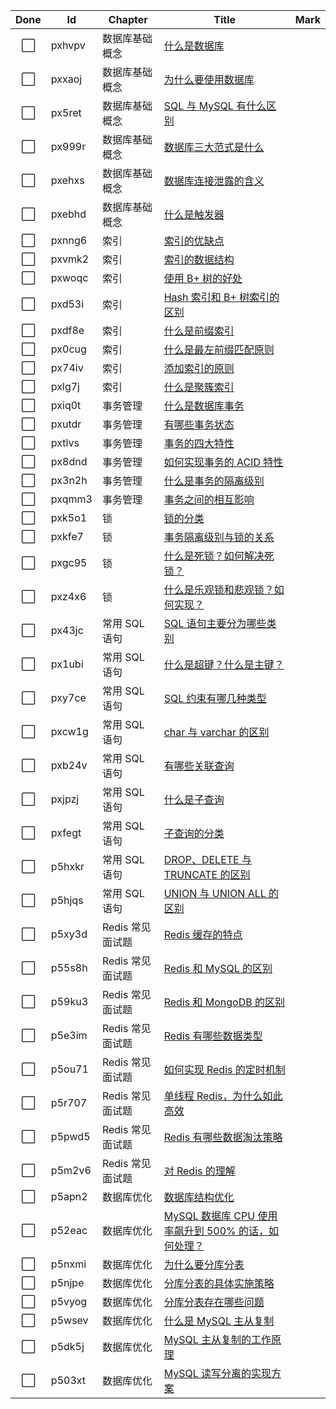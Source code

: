 | Done | Id | Chapter | Title | Mark |
|:----:|-------|---------|------|------|
| ⬜ | pxhvpv | 数据库基础概念 | [什么是数据库](book/database/什么是数据库.md) |   |
| ⬜ | pxxaoj | 数据库基础概念 | [为什么要使用数据库](book/database/为什么要使用数据库.md) |   |
| ⬜ | px5ret | 数据库基础概念 | [SQL 与 MySQL 有什么区别](book/database/SQL与MySQL有什么区别.md) |   |
| ⬜ | px999r | 数据库基础概念 | [数据库三大范式是什么](book/database/数据库三大范式是什么.md) |   |
| ⬜ | pxehxs | 数据库基础概念 | [数据库连接泄露的含义](book/database/数据库连接泄露的含义.md) |   |
| ⬜ | pxebhd | 数据库基础概念 | [什么是触发器](book/database/什么是触发器.md) |   |
| ⬜ | pxnng6 | 索引 | [索引的优缺点](book/database/索引的优缺点.md) |   |
| ⬜ | pxvmk2 | 索引 | [索引的数据结构](book/database/索引的数据结构.md) |   |
| ⬜ | pxwoqc | 索引 | [使用 B+ 树的好处](book/database/使用B+树的好处.md) |   |
| ⬜ | pxd53i | 索引 | [Hash 索引和 B+ 树索引的区别](book/database/Hash索引和B+树索引的区别.md) |   |
| ⬜ | pxdf8e | 索引 | [什么是前缀索引](book/database/什么是前缀索引.md) |   |
| ⬜ | px0cug | 索引 | [什么是最左前缀匹配原则](book/database/什么是最左前缀匹配原则.md) |   |
| ⬜ | px74iv | 索引 | [添加索引的原则](book/database/添加索引的原则.md) |   |
| ⬜ | pxlg7j | 索引 | [什么是聚簇索引](book/database/什么是聚簇索引.md) |   |
| ⬜ | pxiq0t | 事务管理 | [什么是数据库事务](book/database/什么是数据库事务.md) |   |
| ⬜ | pxutdr | 事务管理 | [有哪些事务状态](book/database/有哪些事务状态.md) |   |
| ⬜ | pxtlvs | 事务管理 | [事务的四大特性](book/database/事务的四大特性.md) |   |
| ⬜ | px8dnd | 事务管理 | [如何实现事务的 ACID 特性](book/database/如何实现事务的ACID特性.md) |   |
| ⬜ | px3n2h | 事务管理 | [什么是事务的隔离级别](book/database/什么是事务的隔离级别.md) |   |
| ⬜ | pxqmm3 | 事务管理 | [事务之间的相互影响](book/database/事务之间的相互影响.md) |   |
| ⬜ | pxk5o1 | 锁 | [锁的分类](book/database/锁的分类.md) |   |
| ⬜ | pxkfe7 | 锁 | [事务隔离级别与锁的关系](book/database/事务隔离级别与锁的关系.md) |   |
| ⬜ | pxgc95 | 锁 | [什么是死锁？如何解决死锁？](book/database/什么是死锁？如何解决死锁？.md) |   |
| ⬜ | pxz4x6 | 锁 | [什么是乐观锁和悲观锁？如何实现？](book/database/什么是乐观锁和悲观锁？如何实现？.md) |   |
| ⬜ | px43jc | 常用 SQL 语句 | [SQL 语句主要分为哪些类别](book/database/SQL语句主要分为哪些类别.md) |   |
| ⬜ | px1ubi | 常用 SQL 语句 | [什么是超键？什么是主键？](book/database/什么是超键？什么是主键？.md) |   |
| ⬜ | pxy7ce | 常用 SQL 语句 | [SQL 约束有哪几种类型](book/database/SQL约束有哪几种类型.md) |   |
| ⬜ | pxcw1g | 常用 SQL 语句 | [char 与 varchar 的区别](book/database/char与varchar的区别.md) |   |
| ⬜ | pxb24v | 常用 SQL 语句 | [有哪些关联查询](book/database/有哪些关联查询.md) |   |
| ⬜ | pxjpzj | 常用 SQL 语句 | [什么是子查询](book/database/什么是子查询.md) |   |
| ⬜ | pxfegt | 常用 SQL 语句 | [子查询的分类](book/database/子查询的分类.md) |   |
| ⬜ | p5hxkr | 常用 SQL 语句 | [DROP、DELETE 与 TRUNCATE 的区别](book/database/DROP、DELETE与TRUNCATE的区别.md) |   |
| ⬜ | p5hjqs | 常用 SQL 语句 | [UNION 与 UNION ALL 的区别](book/database/UNION与UNIONALL的区别.md) |   |
| ⬜ | p5xy3d | Redis 常见面试题 | [Redis 缓存的特点](book/database/Redis缓存的特点.md) |   |
| ⬜ | p55s8h | Redis 常见面试题 | [Redis 和 MySQL 的区别](book/database/Redis和MySQL的区别.md) |   |
| ⬜ | p59ku3 | Redis 常见面试题 | [Redis 和 MongoDB 的区别](book/database/Redis和MongoDB的区别.md) |   |
| ⬜ | p5e3im | Redis 常见面试题 | [Redis 有哪些数据类型](book/database/Redis有哪些数据类型.md) |   |
| ⬜ | p5ou71 | Redis 常见面试题 | [如何实现 Redis 的定时机制](book/database/如何实现Redis的定时机制.md) |   |
| ⬜ | p5r707 | Redis 常见面试题 | [单线程 Redis，为什么如此高效](book/database/单线程Redis，为什么如此高效.md) |   |
| ⬜ | p5pwd5 | Redis 常见面试题 | [Redis 有哪些数据淘汰策略](book/database/Redis有哪些数据淘汰策略.md) |   |
| ⬜ | p5m2v6 | Redis 常见面试题 | [对 Redis 的理解](book/database/对Redis的理解.md) |   |
| ⬜ | p5apn2 | 数据库优化 | [数据库结构优化](book/database/数据库结构优化.md) |   |
| ⬜ | p52eac | 数据库优化 | [MySQL 数据库 CPU 使用率飙升到 500% 的话，如何处理？](book/database/MySQL数据库CPU使用率飙升到500%的话，如何处理？.md) |   |
| ⬜ | p5nxmi | 数据库优化 | [为什么要分库分表](book/database/为什么要分库分表.md) |   |
| ⬜ | p5njpe | 数据库优化 | [分库分表的具体实施策略](book/database/分库分表的具体实施策略.md) |   |
| ⬜ | p5vyog | 数据库优化 | [分库分表存在哪些问题](book/database/分库分表存在哪些问题.md) |   |
| ⬜ | p5wsev | 数据库优化 | [什么是 MySQL 主从复制](book/database/什么是MySQL主从复制.md) |   |
| ⬜ | p5dk5j | 数据库优化 | [MySQL 主从复制的工作原理](book/database/MySQL主从复制的工作原理.md) |   |
| ⬜ | p503xt | 数据库优化 | [MySQL 读写分离的实现方案](book/database/MySQL读写分离的实现方案.md) |   |